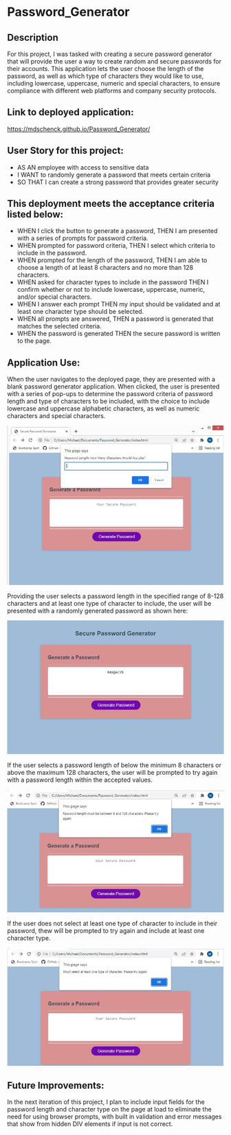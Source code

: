 # Password_Generator

## Description

For this project, I was tasked with creating a secure password generator that will provide the user a way to create random and secure passwords for their accounts. This application lets the user choose the length of the password, as well as which type of characters they would like to use, including lowercase, uppercase, numeric and special characters, to ensure compliance with different web platforms and company security protocols.

## Link to deployed application:

https://mdschenck.github.io/Password_Generator/

## User Story for this project:

- AS AN employee with access to sensitive data
- I WANT to randomly generate a password that meets certain criteria
- SO THAT I can create a strong password that provides greater security

## This deployment meets the acceptance criteria listed below:

- WHEN I click the button to generate a password,
  THEN I am presented with a series of prompts for password criteria.
- WHEN prompted for password criteria,
  THEN I select which criteria to include in the password.
- WHEN prompted for the length of the password,
  THEN I am able to choose a length of at least 8 characters and no more than 128 characters.
- WHEN asked for character types to include in the password
  THEN I confirm whether or not to include lowercase, uppercase, numeric, and/or special characters.
- WHEN I answer each prompt
  THEN my input should be validated and at least one character type should be selected.
- WHEN all prompts are answered,
  THEN a password is generated that matches the selected criteria.
- WHEN the password is generated
  THEN the secure password is written to the page.

## Application Use:

When the user navigates to the deployed page, they are presented with a blank password generator application. When clicked, the user is presented with a series of pop-ups to determine the password criteria of password length and type of characters to be included, with the choice to include lowercase and uppercase alphabetic characters, as well as numeric characters and special characters.

![Screenshot showing deployed website input](assets/images/screenshot-input.JPG)

Providing the user selects a password length in the specified range of 8-128 characters and at least one type of character to include, the user will be presented with a randomly generated password as shown here:

![Screenshot showing deployed website input](assets/images/screenshot-output.JPG)

If the user selects a password length of below the minimum 8 characters or above the maximum 128 characters, the user will be prompted to try again with a password length within the accepted values.

![Screenshot showing deployed website input](assets/images/screenshot-passwordlengthvalidation.JPG)

If the user does not select at least one type of character to include in their password, thew will be prompted to try again and include at least one character type.

![Screenshot showing deployed website input](assets/images/screenshot-charactertypevalidation.JPG)

## Future Improvements:

In the next iteration of this project, I plan to include input fields for the password length and character type on the page at load to eliminate the need for using browser prompts, with built in validation and error messages that show from hidden DIV elements if input is not correct.
